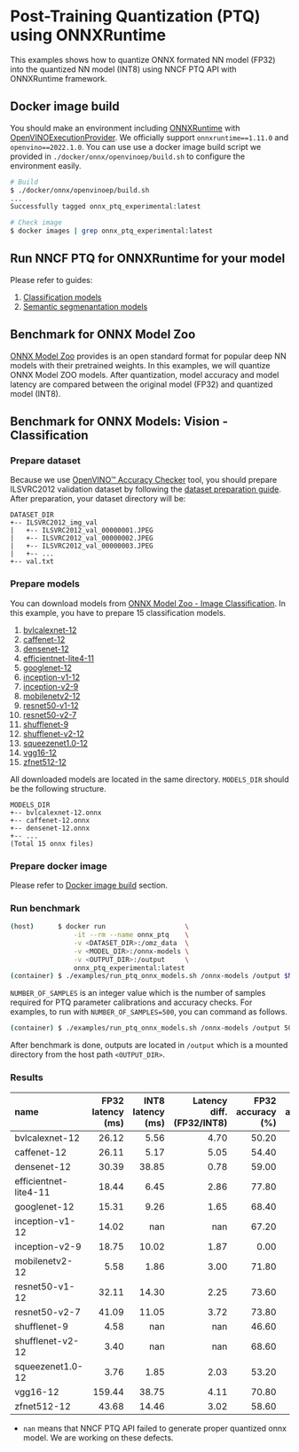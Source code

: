 # Post-Training Quantization (PTQ) using ONNXRuntime

This examples shows how to quantize ONNX formated NN model (FP32) into the quantized NN model (INT8) using NNCF PTQ API with ONNXRuntime framework.

## Docker image build

You should make an environment including [ONNXRuntime](https://onnxruntime.ai/docs) with [OpenVINOExecutionProvider](https://onnxruntime.ai/docs/execution-providers/OpenVINO-ExecutionProvider.html). We officially support `onnxruntime==1.11.0` and `openvino==2022.1.0`. You can use use a docker image build script we provided in `./docker/onnx/openvinoep/build.sh` to configure the environment easily.

```bash
# Build
$ ./docker/onnx/openvinoep/build.sh
...
Successfully tagged onnx_ptq_experimental:latest

# Check image
$ docker images | grep onnx_ptq_experimental:latest
```

## Run NNCF PTQ for ONNXRuntime for your model

Please refer to guides:

1. [Classification models](classification/README.md)
2. [Semantic segmenantation models](semantic_segmentation/README.md)

## Benchmark for ONNX Model Zoo

[ONNX Model Zoo](https://github.com/onnx/models) provides is an open standard format for popular deep NN models with their pretrained weights. In this examples, we will quantize ONNX Model ZOO models. After quantization, model accuracy and model latency are compared between the original model (FP32) and quantized model (INT8).

## Benchmark for ONNX Models: Vision - Classification

### Prepare dataset

Because we use [OpenVINO™ Accuracy Checker](https://github.com/openvinotoolkit/open_model_zoo/tree/master/tools/accuracy_checker) tool, you should prepare ILSVRC2012 validation dataset by following the [dataset preparation guide](https://github.com/openvinotoolkit/open_model_zoo/blob/2022.1.0/data/datasets.md#imagenet). After preparation, your dataset directory will be:

```
DATASET_DIR
+-- ILSVRC2012_img_val
|   +-- ILSVRC2012_val_00000001.JPEG
|   +-- ILSVRC2012_val_00000002.JPEG
|   +-- ILSVRC2012_val_00000003.JPEG
|   +-- ...
+-- val.txt
```

### Prepare models

You can download models from [ONNX Model Zoo - Image Classification](https://github.com/onnx/models#image_classification).
In this example, you have to prepare 15 classification models.

1. [bvlcalexnet-12](https://github.com/onnx/models/blob/main/vision/classification/alexnet/model/bvlcalexnet-12.onnx)
2. [caffenet-12](https://github.com/onnx/models/blob/main/vision/classification/caffenet/model/caffenet-12.onnx)
3. [densenet-12](https://github.com/onnx/models/blob/main/vision/classification/densenet-121/model/densenet-12.onnx)
4. [efficientnet-lite4-11](https://github.com/onnx/models/blob/main/vision/classification/efficientnet-lite4/model/efficientnet-lite4-11.onnx)
5. [googlenet-12](https://github.com/onnx/models/blob/main/vision/classification/inception_and_googlenet/googlenet/model/googlenet-12.onnx)
6. [inception-v1-12](https://github.com/onnx/models/blob/main/vision/classification/inception_and_googlenet/inception_v1/model/inception-v1-12.onnx)
7. [inception-v2-9](https://github.com/onnx/models/blob/main/vision/classification/inception_and_googlenet/inception_v2/model/inception-v2-9.onnx)
8. [mobilenetv2-12](https://github.com/onnx/models/blob/main/vision/classification/mobilenet/model/mobilenetv2-12.onnx)
9. [resnet50-v1-12](https://github.com/onnx/models/blob/main/vision/classification/resnet/model/resnet50-v1-12.onnx)
10. [resnet50-v2-7](https://github.com/onnx/models/blob/main/vision/classification/resnet/model/resnet50-v2-7.onnx)
11. [shufflenet-9](https://github.com/onnx/models/blob/main/vision/classification/shufflenet/model/shufflenet-9.onnx)
12. [shufflenet-v2-12](https://github.com/onnx/models/blob/main/vision/classification/shufflenet/model/shufflenet-v2-12.onnx)
13. [squeezenet1.0-12](https://github.com/onnx/models/blob/main/vision/classification/squeezenet/model/squeezenet1.0-12.onnx)
14. [vgg16-12](https://github.com/onnx/models/blob/main/vision/classification/vgg/model/vgg16-12.onnx)
15. [zfnet512-12](https://github.com/onnx/models/blob/main/vision/classification/zfnet-512/model/zfnet512-12.onnx)

All downloaded models are located in the same directory. `MODELS_DIR` should be the following structure.
```
MODELS_DIR
+-- bvlcalexnet-12.onnx
+-- caffenet-12.onnx
+-- densenet-12.onnx
+-- ... 
(Total 15 onnx files)
```

### Prepare docker image

Please refer to [Docker image build](#docker-image-build) section.

### Run benchmark

```bash
(host)      $ docker run                    \
                -it --rm --name onnx_ptq    \
                -v <DATASET_DIR>:/omz_data  \
                -v <MODEL_DIR>:/onnx-models \
                -v <OUTPUT_DIR>:/output     \
                onnx_ptq_experimental:latest
(container) $ ./examples/run_ptq_onnx_models.sh /onnx-models /output $NUMBER_OF_SAMPLES
```

`NUMBER_OF_SAMPLES` is an integer value which is the number of samples required for PTQ parameter calibrations and accuracy checks. For examples, to run with `NUMBER_OF_SAMPLES=500`, you can command as follows.

```bash
(container) $ ./examples/run_ptq_onnx_models.sh /onnx-models /output 500
```

After benchmark is done, outputs are located in `/output` which is a mounted directory from the host path `<OUTPUT_DIR>`.

### Results

| name                  |   FP32 latency (ms) |   INT8 latency (ms) |   Latency diff. (FP32/INT8) |   FP32 accuracy (%) |   INT8 accuracy (%) |  Accuracy diff. (%) |
|:----------------------|-------------------:|--------------------:|---------------:|--------------------:|---------------------:|----------------:|
| bvlcalexnet-12        |              26.12 |                5.56 |           4.70 |               50.20 |                49.80 |            0.40 |
| caffenet-12           |              26.11 |                5.17 |           5.05 |               54.40 |                54.40 |            0.00 |
| densenet-12           |              30.39 |               38.85 |           0.78 |               59.00 |               nan    |          nan    |
| efficientnet-lite4-11 |              18.44 |                6.45 |           2.86 |               77.80 |                77.60 |            0.20 |
| googlenet-12          |              15.31 |                9.26 |           1.65 |               68.40 |                67.60 |            0.80 |
| inception-v1-12       |              14.02 |              nan    |         nan    |               67.20 |               nan    |          nan    |
| inception-v2-9        |              18.75 |               10.02 |           1.87 |                0.00 |               nan    |          nan    |
| mobilenetv2-12        |               5.58 |                1.86 |           3.00 |               71.80 |                71.20 |            0.60 |
| resnet50-v1-12        |              32.11 |               14.30 |           2.25 |               73.60 |                72.80 |            0.80 |
| resnet50-v2-7         |              41.09 |               11.05 |           3.72 |               73.80 |                74.00 |           -0.20 |
| shufflenet-9          |               4.58 |              nan    |         nan    |               46.60 |                 0.00 |           46.60 |
| shufflenet-v2-12      |               3.40 |              nan    |         nan    |               68.60 |               nan    |          nan    |
| squeezenet1.0-12      |               3.76 |                1.85 |           2.03 |               53.20 |                53.60 |           -0.40 |
| vgg16-12              |             159.44 |               38.75 |           4.11 |               70.80 |                70.60 |            0.20 |
| zfnet512-12           |              43.68 |               14.46 |           3.02 |               58.60 |                59.00 |           -0.40 |

* `nan` means that NNCF PTQ API failed to generate proper quantized onnx model. We are working on these defects.
